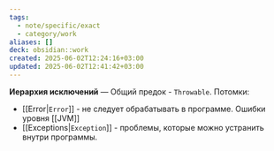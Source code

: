 ```yaml
---
tags:
  - note/specific/exact
  - category/work
aliases: []
deck: obsidian::work
created: 2025-06-02T12:24:16+03:00
updated: 2025-06-02T12:41:42+03:00
---
```


**Иерархия исключений**
—
Общий предок - `Throwable`. Потомки:
- [[Error|`Error`]] - не следует обрабатывать в программе. Ошибки уровня [[JVM]]
- [[Exceptions|`Exception`]] - проблемы, которые можно устранить внутри программы.
